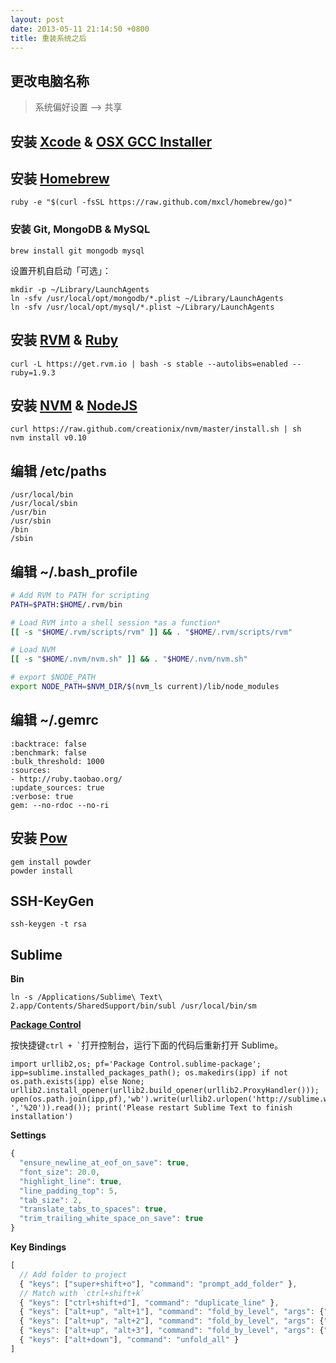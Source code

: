 ```yaml
---
layout: post
date: 2013-05-11 21:14:50 +0800
title: 重装系统之后
---
```


## 更改电脑名称

> 系统偏好设置 --&gt; 共享

## 安装 [Xcode](http://itunes.apple.com/us/app/xcode/id497799835) &amp; [OSX GCC Installer](https://github.com/kennethreitz/osx-gcc-installer)

## 安装 [Homebrew](http://mxcl.github.io/homebrew/)

```
ruby -e "$(curl -fsSL https://raw.github.com/mxcl/homebrew/go)"
```

### 安装 Git, MongoDB &amp; MySQL

```
brew install git mongodb mysql
```

设置开机自启动「可选」：

```
mkdir -p ~/Library/LaunchAgents
ln -sfv /usr/local/opt/mongodb/*.plist ~/Library/LaunchAgents
ln -sfv /usr/local/opt/mysql/*.plist ~/Library/LaunchAgents
```

## 安装 [RVM](https://rvm.io/) &amp; [Ruby](http://www.ruby-lang.org/)

```
curl -L https://get.rvm.io | bash -s stable --autolibs=enabled --ruby=1.9.3
```

## 安装 [NVM](https://github.com/creationix/nvm) &amp; [NodeJS](http://nodejs.org/)

```
curl https://raw.github.com/creationix/nvm/master/install.sh | sh
nvm install v0.10
```

## 编辑 /etc/paths

```
/usr/local/bin
/usr/local/sbin
/usr/bin
/usr/sbin
/bin
/sbin
```

## 编辑 ~/.bash_profile

```bash
# Add RVM to PATH for scripting
PATH=$PATH:$HOME/.rvm/bin

# Load RVM into a shell session *as a function*
[[ -s "$HOME/.rvm/scripts/rvm" ]] && . "$HOME/.rvm/scripts/rvm"

# Load NVM
[[ -s "$HOME/.nvm/nvm.sh" ]] && . "$HOME/.nvm/nvm.sh"

# export $NODE_PATH
export NODE_PATH=$NVM_DIR/$(nvm_ls current)/lib/node_modules
```

## 编辑 ~/.gemrc

```
:backtrace: false
:benchmark: false
:bulk_threshold: 1000
:sources:
- http://ruby.taobao.org/
:update_sources: true
:verbose: true
gem: --no-rdoc --no-ri
```

## 安装 [Pow](http://pow.cx/)

```
gem install powder
powder install
```

## SSH-KeyGen

```
ssh-keygen -t rsa
```

## Sublime

__Bin__

```
ln -s /Applications/Sublime\ Text\ 2.app/Contents/SharedSupport/bin/subl /usr/local/bin/sm
```

[__Package Control__](http://wbond.net/sublime_packages/package_control/installation)

按快捷键<code>ctrl + `</code>打开控制台，运行下面的代码后重新打开 Sublime。

```
import urllib2,os; pf='Package Control.sublime-package'; ipp=sublime.installed_packages_path(); os.makedirs(ipp) if not os.path.exists(ipp) else None; urllib2.install_opener(urllib2.build_opener(urllib2.ProxyHandler())); open(os.path.join(ipp,pf),'wb').write(urllib2.urlopen('http://sublime.wbond.net/'+pf.replace(' ','%20')).read()); print('Please restart Sublime Text to finish installation')
```

__Settings__

```js
{
  "ensure_newline_at_eof_on_save": true,
  "font_size": 20.0,
  "highlight_line": true,
  "line_padding_top": 5,
  "tab_size": 2,
  "translate_tabs_to_spaces": true,
  "trim_trailing_white_space_on_save": true
}
```

__Key Bindings__

```js
[
  // Add folder to project
  { "keys": ["super+shift+o"], "command": "prompt_add_folder" },
  // Match with `ctrl+shift+k`
  { "keys": ["ctrl+shift+d"], "command": "duplicate_line" },
  { "keys": ["alt+up", "alt+1"], "command": "fold_by_level", "args": {"level": 1} },
  { "keys": ["alt+up", "alt+2"], "command": "fold_by_level", "args": {"level": 2} },
  { "keys": ["alt+up", "alt+3"], "command": "fold_by_level", "args": {"level": 3} },
  { "keys": ["alt+down"], "command": "unfold_all" }
]
```
